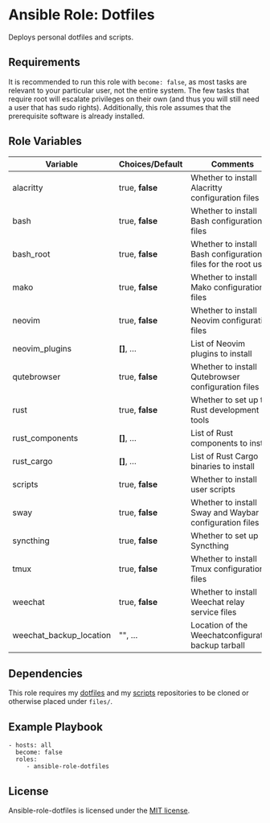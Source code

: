 # Ansible Role: Dotfiles

Deploys personal dotfiles and scripts.

## Requirements

It is recommended to run this role with `become: false`, as most tasks are relevant to your particular user, not the entire system. The few tasks that require root will escalate privileges on their own (and thus you will still need a user that has sudo rights). Additionally, this role assumes that the prerequisite software is already installed.

## Role Variables

| Variable                | Choices/**Default** | Comments                                                      |
| ----------------------- | ------------------- | ------------------------------------------------------------- |
| alacritty               | true, **false**     | Whether to install Alacritty configuration files              |
| bash                    | true, **false**     | Whether to install Bash configuration files                   |
| bash_root               | true, **false**     | Whether to install Bash configuration files for the root user |
| mako                    | true, **false**     | Whether to install Mako configuration files                   |
| neovim                  | true, **false**     | Whether to install Neovim configuration files                 |
| neovim_plugins          | **[]**, …           | List of Neovim plugins to install                             |
| qutebrowser             | true, **false**     | Whether to install Qutebrowser configuration files            |
| rust                    | true, **false**     | Whether to set up the Rust development tools                  |
| rust_components         | **[]**, …           | List of Rust components to install                            |
| rust_cargo              | **[]**, …           | List of Rust Cargo binaries to install                        |
| scripts                 | true, **false**     | Whether to install user scripts                               |
| sway                    | true, **false**     | Whether to install Sway and Waybar configuration files        |
| syncthing               | true, **false**     | Whether to set up Syncthing                                   |
| tmux                    | true, **false**     | Whether to install Tmux configuration files                   |
| weechat                 | true, **false**     | Whether to install Weechat relay service files                |
| weechat_backup_location | "", …               | Location of the Weechatconfiguration backup tarball           |

## Dependencies

This role requires my [dotfiles](https://github.com/zaszi/dotfiles) and my [scripts](https://github.com/zaszi/scripts) repositories to be cloned or otherwise placed under `files/`.

## Example Playbook

    - hosts: all
      become: false
      roles:
         - ansible-role-dotfiles

## License

Ansible-role-dotfiles is licensed under the [MIT license](https://github.com/zaszi/ansible-role-dotfiles/blob/master/LICENSE).
